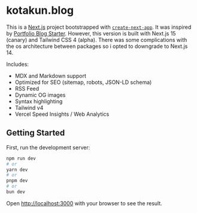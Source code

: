 # kotakun.blog

This is a [Next.js](https://nextjs.org/) project bootstrapped with [`create-next-app`](https://github.com/vercel/next.js/tree/canary/packages/create-next-app). It was inspired by [Portfolio Blog Starter](https://github.com/vercel/examples/tree/main/solutions/blog). However, this version is built with Next.js 15 (canary) and Tailwind CSS 4 (alpha). There was some complications with the os architecture between packages so i opted to downgrade to Next.js 14.

Includes:

- MDX and Markdown support
- Optimized for SEO (sitemap, robots, JSON-LD schema)
- RSS Feed
- Dynamic OG images
- Syntax highlighting
- Tailwind v4
- Vercel Speed Insights / Web Analytics

## Getting Started

First, run the development server:

```bash
npm run dev
# or
yarn dev
# or
pnpm dev
# or
bun dev
```

Open [http://localhost:3000](http://localhost:3000) with your browser to see the result.

